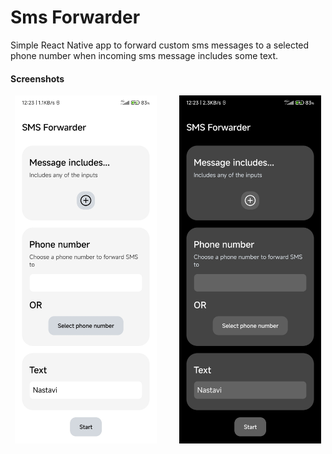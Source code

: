 ﻿# Sms Forwarder
Simple React Native app to forward custom sms messages to a selected phone number when incoming sms message includes some text.


#### Screenshots
<p align="center">
  <img alt="Light" src="/ScreenShots/Screen-light.jpg" width="45%">
&nbsp; &nbsp; &nbsp; &nbsp;
  <img alt="Dark" src="/ScreenShots/Screen-dark.jpg" width="45%">
</p>

